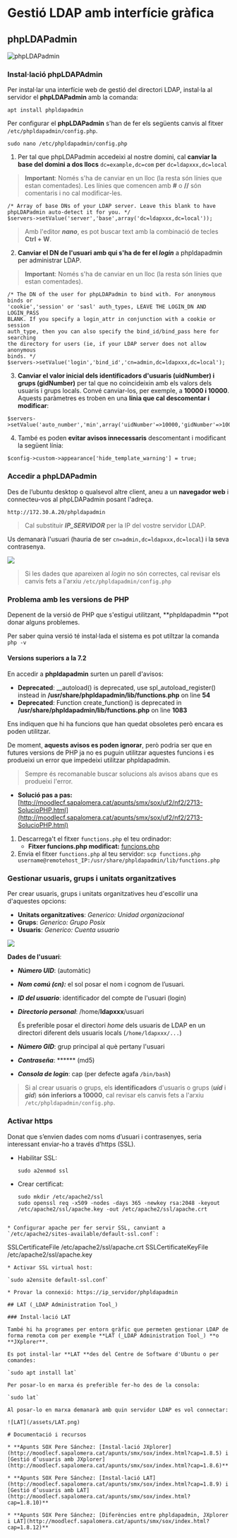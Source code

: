 # Gestió LDAP amb interfície gràfica

## phpLDAPadmin

![phpLDAPadmin](/assets/phpLDAPadmin.jpg)

### Instal·lació phpLDAPAdmin

Per instal·lar una interfície web de gestió del directori LDAP, instal·la al servidor el **phpLDAPadmin** amb la comanda:

  `apt install phpldapadmin`

Per configurar el **phpLDAPadmin** s'han de fer els següents canvis al fitxer `/etc/phpldapadmin/config.php`.

  `sudo nano /etc/phpldapadmin/config.php`

  1. Per tal que phpLDAPadmin accedeixi al nostre domini, cal **canviar la base del domini a dos llocs** `dc=example,dc=com` per `dc=ldapxxx,dc=local`

  > **Important**: Només s'ha de canviar en un lloc (la resta són línies que estan comentades).
  >Les línies que comencen amb **#** o **//** són comentaris i no cal modificar-les.

  ```
  /* Array of base DNs of your LDAP server. Leave this blank to have phpLDAPadmin auto-detect it for you. */
  $servers->setValue('server','base',array('dc=ldapxxx,dc=local'));
  ```

  > Amb l'editor _**nano**_, es pot buscar text amb la combinació de tecles **Ctrl + W**.
  2. **Canviar el DN de l'usuari amb qui s'ha de fer el _login_** a phpldapadmin per administrar LDAP.
  > **Important**: Només s'ha de canviar en un lloc (la resta són línies que estan comentades).

  ```
  /* The DN of the user for phpLDAPadmin to bind with. For anonymous binds or
  'cookie','session' or 'sasl' auth_types, LEAVE THE LOGIN_DN AND LOGIN_PASS
  BLANK. If you specify a login_attr in conjunction with a cookie or session
  auth_type, then you can also specify the bind_id/bind_pass here for searching
  the directory for users (ie, if your LDAP server does not allow anonymous
  binds. */
  $servers->setValue('login','bind_id','cn=admin,dc=ldapxxx,dc=local');
  ```
  
  3. **Canviar el valor inicial dels identificadors d'usuaris  (uidNumber) i grups (gidNumber)** per tal que no coincideixin amb els valors dels usuaris i grups locals.
  Convé canviar-los, per exemple, a **10000 i 10000**.
  Aquests paràmetres es troben en una **línia que cal descomentar i modificar**:
  
  ```
  $servers->setValue('auto_number','min',array('uidNumber'=>10000,'gidNumber'=>10000));
  ```
  
  4. També es poden **evitar avisos innecessaris** descomentant i modificant la següent línia:
  
  ```
  $config->custom->appearance['hide_template_warning'] = true;
  ```
  
### Accedir a phpLDAPadmin

Des de l’ubuntu desktop o qualsevol altre client, aneu a un **navegador web** i connecteu-vos al phpLDAPadmin posant l'adreça.

  `http://172.30.A.20/phpldapadmin`
  
> Cal substituir _**IP_SERVIDOR**_ per la IP del vostre servidor LDAP.

Us demanarà l'usuari (hauria de ser `cn=admin,dc=ldapxxx,dc=local`) i la seva contrasenya.

![](/assets/uf2-phpldapadmin-login.png)

> Si les dades que apareixen al _login_ no són correctes, cal revisar els canvis fets a l'arxiu `/etc/phpldapadmin/config.php`

### Problema amb les versions de PHP

Depenent de la versió de PHP que s'estigui utilitzant, **phpldapadmin **pot donar alguns problemes.

Per saber quina versió té instal·lada el sistema es pot utiltzar la comanda `php -v`

#### Versions superiors a la 7.2

En accedir a **phpldapadmin** surten un parell d'avisos:

* **Deprecated**: __autoload() is deprecated, use spl_autoload_register() instead in **/usr/share/phpldapadmin/lib/functions.php** on line **54**
* **Deprecated**: Function create_function() is deprecated in **/usr/share/phpldapadmin/lib/functions.php** on line **1083**

Ens indiquen que hi ha funcions que han quedat obsoletes però encara es poden utilitzar.

De moment, **aquests avisos es poden ignorar**, però podria ser que en futures versions de PHP ja no es puguin utilitzar aquestes funcions i es produeixi un error que impedeixi utilitzar phpldapadmin.

> Sempre és recomanable buscar solucions als avisos abans que es produeixi l'error.

* **Solució pas a pas:** [http://moodlecf.sapalomera.cat/apunts/smx/sox/uf2/nf2/2713-SolucioPHP.html](http://moodlecf.sapalomera.cat/apunts/smx/sox/uf2/nf2/2713-SolucioPHP.html)

1. Descarrega't el fitxer `functions.php`  el teu ordinador:
   * **Fitxer funcions.php modificat:** [funcions.php](https://drive.google.com/open?id=15fSJwwD_GsRkiF6D6ckFJNtQqrqYifCd)
2. Envia el fitxer `functions.php` al teu servidor: 
  `scp functions.php username@remotehost_IP:/usr/share/phpldapadmin/lib/functions.php`


### Gestionar usuaris, grups i unitats organitzatives

Per crear usuaris, grups i unitats organitzatives heu d'escollir una d'aquestes opcions:

* **Unitats organitzatives**: _Generico: Unidad organizacional_
* **Grups**: _Generico: Grupo Posix_
* **Usuaris**: _Generico: Cuenta usuario_

![](/assets/uf2-CrearObjectesLDAP.png)

**Dades de l'usuari**:

* **_Número UID_**: (automàtic)
* **_Nom comú (cn):_** el sol posar el nom i cognom de l’usuari.
* **_ID del usuario_**: identificador del compte de l'usuari (login)
* **_Directorio personal_**: /home/**ldapxxx**/usuari

    És preferible posar el directori _home_ dels usuaris de LDAP en un directori diferent dels usuaris locals (`/home/ldapxxx/...`)
* **_Número GID_**: grup principal al què pertany l'usuari
* **_Contraseña_**: \*\*\*\*\*\* (md5)
* **_Consola de login_**: cap (per defecte agafa `/bin/bash`)

> Si al crear usuaris o grups, els **identificadors** d'usuaris o grups (**_uid_** i **_gid_**) **són inferiors a 10000**, cal revisar els canvis fets a l'arxiu `/etc/phpldapadmin/config.php`.

### Activar https

Donat que s’envien dades com noms d’usuari i contrasenyes, seria interessant enviar-ho a través d’https (SSL).

* Habilitar SSL:

  `sudo a2enmod ssl`

* Crear certificat:

  ```
  sudo mkdir /etc/apache2/ssl
  sudo openssl req -x509 -nodes -days 365 -newkey rsa:2048 -keyout /etc/apache2/ssl/apache.key -out /etc/apache2/ssl/apache.crt
```

* Configurar apache per fer servir SSL, canviant a `/etc/apache2/sites-available/default-ssl.conf`:

  ```
  SSLCertificateFile /etc/apache2/ssl/apache.crt
  SSLCertificateKeyFile /etc/apache2/ssl/apache.key
  ```
* Activar SSL virtual host:

  `sudo a2ensite default-ssl.conf`

* Provar la connexió: https://ip_servidor/phpldapadmin

## LAT (_LDAP Administration Tool_)

### Instal·lació LAT

També hi ha programes per entorn gràfic que permeten gestionar LDAP de forma remota com per exemple **LAT (_LDAP Administration Tool_) **o **JXplorer**.

Es pot instal·lar **LAT **des del Centre de Software d'Ubuntu o per comandes:

`sudo apt install lat`

Per posar-lo en marxa és preferible fer-ho des de la consola:

`sudo lat`

Al posar-lo en marxa demanarà amb quin servidor LDAP es vol connectar:

![LAT](/assets/LAT.png)

# Documentació i recursos

* **Apunts SOX Pere Sánchez: [Instal·lació JXplorer](http://moodlecf.sapalomera.cat/apunts/smx/sox/index.html?cap=1.8.5) i [Gestió d’usuaris amb JXplorer](http://moodlecf.sapalomera.cat/apunts/smx/sox/index.html?cap=1.8.6)**

* **Apunts SOX Pere Sánchez: [Instal·lació LAT](http://moodlecf.sapalomera.cat/apunts/smx/sox/index.html?cap=1.8.9) i [Gestió d’usuaris amb LAT](http://moodlecf.sapalomera.cat/apunts/smx/sox/index.html?cap=1.8.10)**

* **Apunts SOX Pere Sánchez: [Diferències entre phpldapadmin, JXplorer i LAT](http://moodlecf.sapalomera.cat/apunts/smx/sox/index.html?cap=1.8.12)**